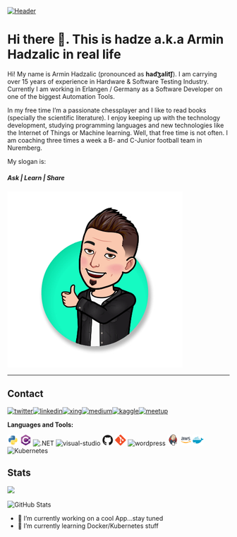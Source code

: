 
[![Header](https://github.com/hadze/misc/blob/master/gitpresence/banner.gif)](https://www.hadzalic.de/about)

# Hi there 👋. This is hadze a.k.a Armin Hadzalic in real life

Hi! My name is Armin Hadzalic (pronounced as **had͡ʒalit͡ʃ**). I am carrying over 15 years of experience in Hardware & Software Testing Industry. Currently I am working in Erlangen / Germany as a Software Developer on one of the biggest Automation Tools.

In my free time I’m a passionate chessplayer and I like to read books (specially the scientific literature). I enjoy keeping up with the technology development, studying programming languages and new technologies like the Internet of Things or Machine learning. Well, that free time is not often. I am coaching three times a week a B- and C-Junior football team in Nuremberg.

My slogan is:
##### Ask | Learn | Share 
![GitHub Logo](https://github.com/hadze/misc/blob/master/hadze_ok.jpeg)

---


## Contact
<p align="left">
<a href="https://www.twitter.com/hadze" target="_blank"><img alt="twitter" src="https://img.shields.io/badge/twitter-%231DA1F2.svg?&style=for-the-badge&logo=twitter&logoColor=white" ></a><a href="https://www.linkedin.com/in/hadzalic/" target="_blank"><img alt="linkedin" src="https://img.shields.io/badge/linkedin-%230077B5.svg?&style=for-the-badge&logo=linkedin&logoColor=white"></a><a href="https://www.xing.com/profile/Armin_Hadzalic" target="_blank"><img alt="xing" src="https://img.shields.io/badge/xing-%23006567.svg?&style=for-the-badge&logo=linkedin&logoColor=white" ></a><a href="https://ahadzalic.medium.com" target="_blank"><img alt="medium" src="https://img.shields.io/badge/medium-%2312100E.svg?&style=for-the-badge&logo=medium&logoColor=white" ></a><a href="https://www.kaggle.com/hadzaga/account" target="_blank"><img alt="kaggle" src="https://img.shields.io/badge/medium-%2320BEFF.svg?&style=for-the-badge&logo=medium&logoColor=white" ></a><a href="https://www.meetup.com/de-DE/members/295859289/" target="_blank"><img alt="meetup"  src="https://img.shields.io/badge/meetup-%23ED1C40.svg?&style=for-the-badge&logo=medium&logoColor=white" ></a>
</p>

**Languages and Tools:**  
<!--
<a><img height="25" src="https://raw.githubusercontent.com/github/explore/80688e429a7d4ef2fca1e82350fe8e3517d3494d/topics/python/python.png"></a>
<a><img height="25" src="https://raw.githubusercontent.com/github/explore/80688e429a7d4ef2fca1e82350fe8e3517d3494d/topics/csharp/csharp.png"></a>
<a><img height="25" src="https://raw.githubusercontent.com/github/explore/80688e429a7d4ef2fca1e82350fe8e3517d3494d/topics/visual-studio-code/visual-studio-code.png"></a>
<a><img height="25" src="https://raw.githubusercontent.com/github/explore/80688e429a7d4ef2fca1e82350fe8e3517d3494d/topics/git/git.png"></a>
<a><img height="25" src="https://raw.githubusercontent.com/github/explore/80688e429a7d4ef2fca1e82350fe8e3517d3494d/topics/mysql/mysql.png"></a>
-->

<p align="left">
<img src="https://raw.githubusercontent.com/devicons/devicon/master/icons/python/python-original.svg" alt="python" width="25" height="25" />
<img src="https://raw.githubusercontent.com/devicons/devicon/master/icons/csharp/csharp-original.svg" alt="csharp" width="25" height="25" />
<img src="https://devicons.github.io/devicon/devicon.git/icons/dot-net/dot-net-original-wordmark.svg" alt=".NET" width="25" height="25" />
<img src="https://devicons.github.io/devicon/devicon.git/icons/visualstudio/visualstudio-plain.svg" alt="visual-studio" width="25" height="25" />
<img src="https://raw.githubusercontent.com/devicons/devicon/master/icons/github/github-original.svg" alt="github" width="25" height="25" />
<img src="https://raw.githubusercontent.com/devicons/devicon/master/icons/git/git-plain.svg" alt="git" width="25" height="25" />
<!--<img src="https://raw.githubusercontent.com/devicons/devicon/master/icons/wordpress/wordpress-original.svg" alt="wordpress" width="25" height="25" />-->
<img src="https://www.vectorlogo.zone/logos/wordpress/wordpress-icon.svg" alt="wordpress" width="25" height="25" 
<img src="https://raw.githubusercontent.com/devicons/devicon/master/icons/inkscape/inkscape-original.svg" alt="inkscape" width="25" height="25" />
<img src="https://raw.githubusercontent.com/devicons/devicon/master/icons/jenkins/jenkins-original.svg" alt="jenkins" width="25" height="25" />
<img src="https://raw.githubusercontent.com/github/explore/80688e429a7d4ef2fca1e82350fe8e3517d3494d/topics/aws/aws.png" alt="aws" width="25" height="25" />
<img src="https://raw.githubusercontent.com/devicons/devicon/master/icons//docker/docker-plain.svg" alt="docker" width="25" height="25" />
<img src="https://www.vectorlogo.zone/logos/kubernetes/kubernetes-icon.svg" alt="Kubernetes" width="25" height="25" />
</p>













## Stats
![](https://visitor-badge.glitch.me/badge?page_id=hadze)
<p><img src="https://github-readme-stats.vercel.app/api?username=hadze&amp;show_icons=true" alt="GitHub Stats"></p>

- 🔭 I’m currently working on a cool App...stay tuned
- 🌱 I’m currently learning Docker/Kubernetes stuff


<!--
**hadze/hadze** is a ✨ _special_ ✨ repository because its `README.md` (this file) appears on your GitHub profile.
![Visitor Count](https://profile-counter.glitch.me/hadze/count.svg)
Here are some ideas to get you started:

- 🔭 I’m currently working on ...
- 🌱 I’m currently learning ...
- 👯 I’m looking to collaborate on ...
- 🤔 I’m looking for help with ...
- 💬 Ask me about ...
- 📫 How to reach me: ...
- 😄 Pronouns: ...
- ⚡ Fun fact: ...
-->
